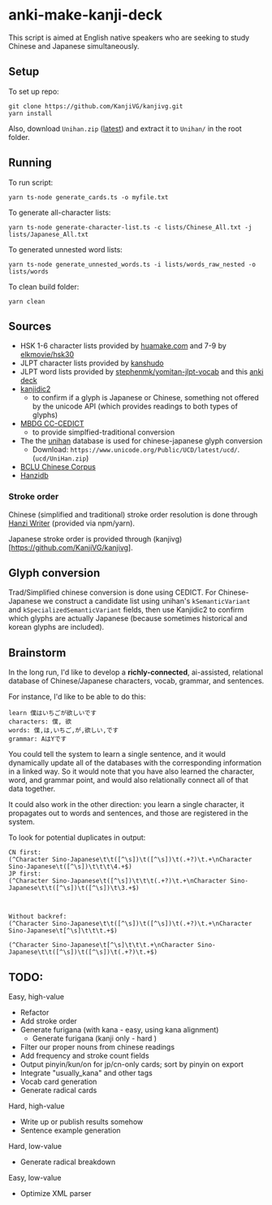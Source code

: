 # anki-make-kanji-deck

This script is aimed at English native speakers who are seeking to study Chinese and Japanese simultaneously.

## Setup

To set up repo:
```
git clone https://github.com/KanjiVG/kanjivg.git
yarn install
```

Also, download `Unihan.zip` ([latest](https://www.unicode.org/Public/UCD/latest/ucd/)) and extract it to `Unihan/` in the root folder.

## Running
To run script:
```
yarn ts-node generate_cards.ts -o myfile.txt
```

To generate all-character lists:
```
yarn ts-node generate-character-list.ts -c lists/Chinese_All.txt -j lists/Japanese_All.txt
```

To generated unnested word lists:
```
yarn ts-node generate_unnested_words.ts -i lists/words_raw_nested -o lists/words
```

To clean build folder:
```
yarn clean
```

## Sources
* HSK 1-6 character lists provided by [huamake.com](https://huamake.com/1to6Lists.htm) and 7-9 by [elkmovie/hsk30](https://github.com/elkmovie/hsk30/blob/main/charlist.txt)
* JLPT character lists provided by [kanshudo](https://www.kanshudo.com/collections/jlpt_kanji)
* JLPT word lists provided by [stephenmk/yomitan-jlpt-vocab](https://github.com/stephenmk/yomitan-jlpt-vocab/tree/main) and this [anki deck](https://ankiweb.net/shared/info/1550984460)
* [kanjidic2](https://www.edrdg.org/kanjidic/kanjd2index_legacy.html)
  * to confirm if a glyph is Japanese or Chinese, something not offered by the unicode API (which provides readings to both types of glyphs)
* [MBDG CC-CEDICT](https://www.mdbg.net/chinese/dictionary?page=cedict)
  * to provide simplfied-traditional conversion
* The the [unihan](https://www.unicode.org/charts/unihan.html) database is used for chinese-japanese glyph conversion
  * Download: `https://www.unicode.org/Public/UCD/latest/ucd/`. (`ucd/UniHan.zip`)
* [BCLU Chinese Corpus](https://www.plecoforums.com/threads/word-frequency-list-based-on-a-15-billion-character-corpus-bcc-blcu-chinese-corpus.5859/)
* [Hanzidb](https://github.com/ruddfawcett/hanziDB.csv/tree/master/data)


### Stroke order
Chinese (simplified and traditional) stroke order resolution is done through [Hanzi Writer](https://hanziwriter.org/) (provided via npm/yarn).

Japanese stroke order is provided through (kanjivg)[https://github.com/KanjiVG/kanjivg].

## Glyph conversion

Trad/Simplified chinese conversion is done using CEDICT. For Chinese-Japanese we construct a candidate list using unihan's `kSemanticVariant` and `kSpecializedSemanticVariant` fields, then use Kanjidic2 to confirm which glyphs are actually Japanese (because sometimes historical and korean glyphs are included).




## Brainstorm
In the long run, I'd like to develop a **richly-connected**, ai-assisted, relational database of Chinese/Japanese characters, vocab, grammar, and sentences.

For instance, I'd like to be able to do this:
```
learn 僕はいちごが欲しいです
characters: 僕, 欲
words: 僕,は,いちご,が,欲しい,です
grammar: AはYです
```
You could tell the system to learn a single sentence, and it would dynamically update all of the databases with the corresponding information in a linked way. So it would note that you have also learned the character, word, and grammar point, and would also relationally connect all of that data together.

It could also work in the other direction: you learn a single character, it propagates out to words and sentences, and those are registered in the system.

To look for potential duplicates in output:
```
CN first:
(^Character Sino-Japanese\t\t([^\s])\t([^\s])\t(.+?)\t.+\nCharacter Sino-Japanese\t([^\s])\t\t\t\4.+$)
JP first:
(^Character Sino-Japanese\t([^\s])\t\t\t(.+?)\t.+\nCharacter Sino-Japanese\t\t([^\s])\t([^\s])\t\3.+$)



Without backref:
(^Character Sino-Japanese\t\t([^\s])\t([^\s])\t(.+?)\t.+\nCharacter Sino-Japanese\t[^\s]\t\t\t.+$)

(^Character Sino-Japanese\t[^\s]\t\t\t.+\nCharacter Sino-Japanese\t\t([^\s])\t([^\s])\t(.+?)\t.+$)
```


## TODO:

Easy, high-value
* Refactor  
* Add stroke order
* Generate furigana (with kana - easy, using kana alignment)
  * Generate furigana (kanji only - hard )
* Filter our proper nouns from chinese readings
* Add frequency and stroke count fields
* Output pinyin/kun/on for jp/cn-only cards; sort by pinyin on export
* Integrate "usually_kana" and other tags
* Vocab card generation
* Generate radical cards

Hard, high-value  
* Write up or publish results somehow
* Sentence example generation

Hard, low-value
* Generate radical breakdown

Easy, low-value
* Optimize XML parser